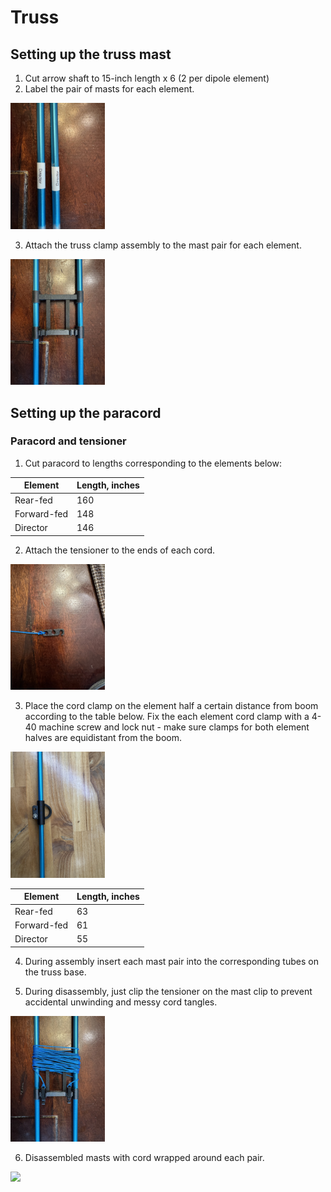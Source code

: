 # Truss

## Setting up the truss mast
1. Cut arrow shaft to 15-inch length x 6 (2 per dipole element)
2. Label the pair of masts for each element.

<img src='images/truss/mast-labels.jpeg' width='30%'> 

3. Attach the truss clamp assembly to the mast pair for each element.

<img src='images/truss/mast-with-truss-clamp-assembly.jpeg' width='30%'> 

## Setting up the paracord

### Paracord and tensioner

1. Cut paracord to lengths corresponding to the elements below:

| Element     | Length, inches |
|-------------|----------------|
| Rear-fed    | 160            |
| Forward-fed | 148            |
| Director    | 146            |

2. Attach the tensioner to the ends of each cord.

<img src='images/truss/paracord-tensioner.jpeg' width='30%'> 

3. Place the cord clamp on the element half a certain distance from boom according to the table below. Fix the each element cord clamp with a 4-40 machine screw and lock nut - make sure clamps for both element halves are equidistant from the boom.

<img src='images/truss/element-cord-clamp.jpeg' width='30%'> 

| Element     | Length, inches |
|-------------|----------------|
| Rear-fed    | 63             |
| Forward-fed | 61             |
| Director    | 55             |

4. During assembly insert each mast pair into the corresponding tubes on the truss base.

5. During disassembly, just clip the tensioner on the mast clip to prevent accidental unwinding and messy cord tangles.

<img src='images/truss/mast-disassembly.jpeg' width='30%'> 

6. Disassembled masts with cord wrapped around each pair. 

<img src='images/truss/truss-masts.jpeg' width='30%'> 
